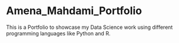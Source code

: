 # Amena_Mahdami_Portfolio
This is a Portfolio to showcase my Data Science work using different programming languages like Python and R.
